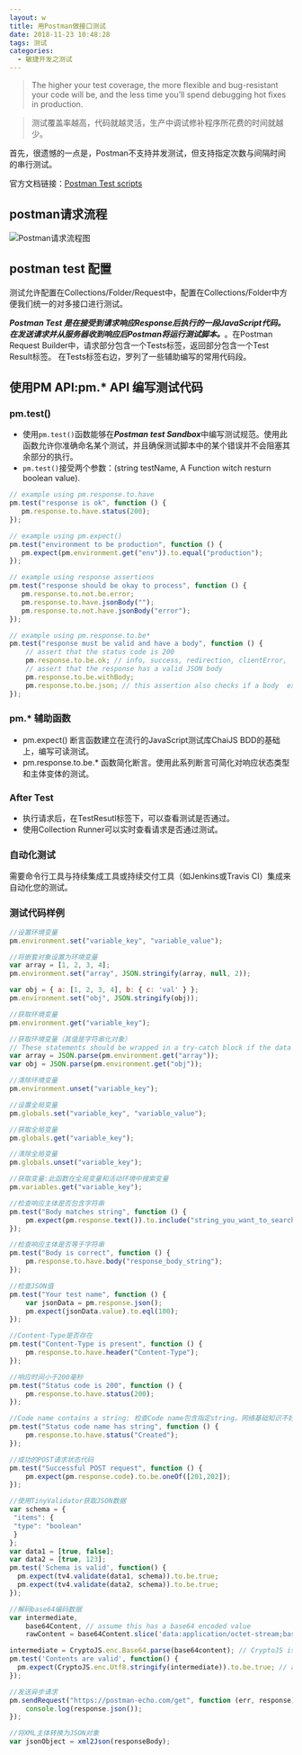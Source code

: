 ```yaml
---
layout: w
title: 用Postman做接口测试
date: 2018-11-23 10:48:28
tags: 测试
categories:
  - 敏捷开发之测试
---
```


> The higher your test coverage, the more flexible and bug-resistant your code will be, and the less time you’ll spend debugging hot fixes in production.

> 测试覆盖率越高，代码就越灵活，生产中调试修补程序所花费的时间就越少。

<!-- more -->

首先，很遗憾的一点是，Postman不支持并发测试，但支持指定次数与间隔时间的串行测试。

官方文档链接：[Postman Test scripts](https://www.getpostman.com/docs/v6/postman/scripts/test_scripts)

## postman请求流程

![Postman请求流程图](https://img2018.cnblogs.com/blog/671355/201812/671355-20181203192231866-1191984666.png)

## postman test 配置

测试允许配置在Collections/Folder/Request中，配置在Collections/Folder中方便我们统一的对多接口进行测试。

***Postman Test 是在接受到请求响应Response后执行的一段JavaScript代码。在发送请求并从服务器收到响应后Postman将运行测试脚本。***。在Postman Request Builder中，请求部分包含一个Tests标签，返回部分包含一个Test Result标签。
在Tests标签右边，罗列了一些辅助编写的常用代码段。

## 使用PM API:pm.* API 编写测试代码

### pm.test()
- 使用```pm.test()```函数能够在***Postman test Sandbox***中编写测试规范。使用此函数允许你准确命名某个测试，并且确保测试脚本中的某个错误并不会阻塞其余部分的执行。
 - ```pm.test()```接受两个参数：(string testName, A Function witch resturn boolean value).


 ```javascript
 // example using pm.response.to.have
pm.test("response is ok", function () {
    pm.response.to.have.status(200);
});

// example using pm.expect()
pm.test("environment to be production", function () {
    pm.expect(pm.environment.get("env")).to.equal("production");
});

// example using response assertions
pm.test("response should be okay to process", function () {
    pm.response.to.not.be.error;
    pm.response.to.have.jsonBody("");
    pm.response.to.not.have.jsonBody("error");
});

// example using pm.response.to.be*
pm.test("response must be valid and have a body", function () {
     // assert that the status code is 200
     pm.response.to.be.ok; // info, success, redirection, clientError,  serverError, are other variants
     // assert that the response has a valid JSON body
     pm.response.to.be.withBody;
     pm.response.to.be.json; // this assertion also checks if a body  exists, so the above check is not needed
});
 ```

 ### pm.* 辅助函数

- pm.expect() 断言函数建立在流行的JavaScript测试库ChaiJS BDD的基础上，编写可读测试。
- pm.response.to.be.* 函数简化断言。使用此系列断言可简化对响应状态类型和主体变体的测试。

### After Test

- 执行请求后，在TestResutl标签下，可以查看测试是否通过。
- 使用Collection Runner可以实时查看请求是否通过测试。

### 自动化测试

需要命令行工具与持续集成工具或持续交付工具（如Jenkins或Travis CI）集成来自动化您的测试。

### 测试代码样例


```javascript
//设置环境变量
pm.environment.set("variable_key", "variable_value");

//将嵌套对象设置为环境变量
var array = [1, 2, 3, 4];
pm.environment.set("array", JSON.stringify(array, null, 2));

var obj = { a: [1, 2, 3, 4], b: { c: 'val' } };
pm.environment.set("obj", JSON.stringify(obj));

//获取环境变量
pm.environment.get("variable_key");

//获取环境变量（其值是字符串化对象）
// These statements should be wrapped in a try-catch block if the data is coming from an unknown source.
var array = JSON.parse(pm.environment.get("array"));
var obj = JSON.parse(pm.environment.get("obj"));

//清除环境变量
pm.environment.unset("variable_key");

//设置全局变量
pm.globals.set("variable_key", "variable_value");

//获取全局变量
pm.globals.get("variable_key");

//清除全局变量
pm.globals.unset("variable_key");

//获取变量:此函数在全局变量和活动环境中搜索变量
pm.variables.get("variable_key");

//检查响应主体是否包含字符串
pm.test("Body matches string", function () {
    pm.expect(pm.response.text()).to.include("string_you_want_to_search");
});

//检查响应主体是否等于字符串
pm.test("Body is correct", function () {
    pm.response.to.have.body("response_body_string");
});

//检查JSON值
pm.test("Your test name", function () {
    var jsonData = pm.response.json();
    pm.expect(jsonData.value).to.eql(100);
});

//Content-Type是否存在
pm.test("Content-Type is present", function () {
    pm.response.to.have.header("Content-Type");
});

//响应时间小于200毫秒
pm.test("Status code is 200", function () {
    pm.response.to.have.status(200);
});

//Code name contains a string: 检查Code name包含指定string。网络基础知识不好，不太理解这一句话Orz
pm.test("Status code name has string", function () {
    pm.response.to.have.status("Created");
});

//成功的POST请求状态代码
pm.test("Successful POST request", function () {
    pm.expect(pm.response.code).to.be.oneOf([201,202]);
});

//使用TinyValidator获取JSON数据
var schema = {
 "items": {
 "type": "boolean"
 }
};
var data1 = [true, false];
var data2 = [true, 123];
pm.test('Schema is valid', function() {
  pm.expect(tv4.validate(data1, schema)).to.be.true;
  pm.expect(tv4.validate(data2, schema)).to.be.true;
});

//解码base64编码数据
var intermediate,
	base64Content, // assume this has a base64 encoded value
	rawContent = base64Content.slice('data:application/octet-stream;base64,'.length);

intermediate = CryptoJS.enc.Base64.parse(base64content); // CryptoJS is an inbuilt object, documented here: https://www.npmjs.com/package/crypto-js
pm.test('Contents are valid', function() {
  pm.expect(CryptoJS.enc.Utf8.stringify(intermediate)).to.be.true; // a check for non-emptiness
});

//发送异步请求
pm.sendRequest("https://postman-echo.com/get", function (err, response) {
    console.log(response.json());
});

//将XML主体转换为JSON对象
var jsonObject = xml2Json(responseBody);




```
